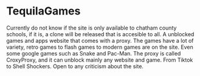 # TequilaGames
Currently do not know if the site is only available to chatham county schools, if it is, a clone will be released that is accesible to all.
A unblocked games and apps website that comes with a proxy. The games have a lot of variety, retro games to flash games to modern games are on the site. Even some google games such as Snake and Pac-Man.
The proxy is called CroxyProxy, and it can unblock mainly any website and game. From Tiktok to Shell Shockers.
Open to any criticism about the site.
